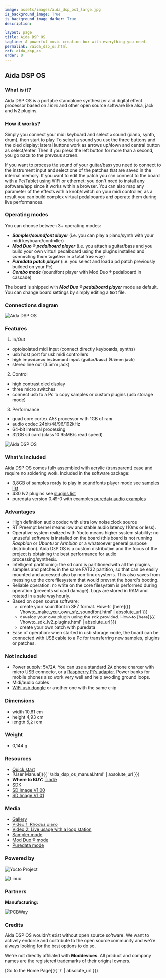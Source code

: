 ```yaml
---
image: assets/images/aida_dsp_os1_large.jpg
is_background_image: True
is_background_image_darker: True
description:

layout: page
title: Aida DSP OS
tagline: A powerful music creation box with everything you need.
permalink: /aida_dsp_os.html
ref: aida_dsp_os
order: 0
---
```


## Aida DSP OS

### What is it?

Aida DSP OS is a portable standalone synthesizer and digital effect processor based on _Linux_ and other open source software like alsa, jack and lv2 plugins.

### How it works?

Simply you connect your midi keyboard and select a sound (piano, synth, drum), then start to play. To select a sound you use the three buttons
and the oled display: lateral buttons work as arrows up/down and central button as select/enter. Then if you press the left button for more than
a second, you go back to the previous screen.

If you want to process the sound of your guitar/bass you need to connect to the instrument input and select one of the patches that are saved in the
internal memory. If you want to edit the patch you can connect to the board with a Pc/Tablet using WiFi or ethernet: you don't need to install
any software/app since it works within a browser. You can also map any parameter of the effects with a knob/switch on your midi controller, as a result
you can build complex virtual pedalboards and operate them during live performances.

### Operating modes

You can choose between 3+ operating modes:

* _**Sampler/soundfont player**_ (i.e. you can play a piano/synth with your midi keyboard/controller) 
* _**Mod Duo &reg; pedalboard player**_ (i.e. you attach a guitar/bass and you build your own virtual pedalboard using the plugins installed and
connecting them together in a total free way)
* _**Puredata patch player**_ (i.e. you select and load a pd patch previously builded on your Pc)
* _**Combo mode**_ (soundfont player with Mod Duo &reg; pedalboard in cascade)

The board is shipped with _**Mod Duo &reg; pedalboard player**_ mode as default. You can change board settings by simply editing a text file.

### Connections diagram

![Aida DSP OS](assets/images/aida_dsp_os_connections1_large.jpg)

### Features
  
1. In/Out
  * optoisolated midi input (connect directly keyboards, synths)
  * usb host port for usb midi controllers
  * high impedance instrument input (guitar/bass) (6.5mm jack)
  * stereo line out (3.5mm jack)
2. Control
  * high contrast oled display
  * three micro switches
  * connect usb to a Pc to copy samples or custom plugins (usb storage mode)
3. Performance
  * quad core cortex A53 processor with 1GB of ram
  * audio codec 24bit/48/96/192kHz
  * 64-bit internal processing
  * 32GB sd card (class 10 95MB/s read speed)

![Aida DSP OS](assets/images/aida_dsp_os2_medium.jpg)

### What's included

Aida DSP OS comes fully assembled with acrylic (transparent) case and require no soldering work. Included in the software
package:
- 3,8GB of samples ready to play in soundfonts player mode see [samples list](https://drive.google.com/drive/folders/11b5uSavJboytXnDFgocN8cjFrTf7xIc7?usp=sharing)
- 430 lv2 plugins see [plugins list](https://drive.google.com/drive/folders/11b5uSavJboytXnDFgocN8cjFrTf7xIc7?usp=sharing)
- puredata version 0.49-0 with examples [puredata audio examples](https://drive.google.com/drive/folders/11b5uSavJboytXnDFgocN8cjFrTf7xIc7?usp=sharing)

### Advantages

- High definition audio codec with ultra low noise clock source
- RT Preempt kernel means low and stable audio latency (10ms or less).
- Operative system realized with Yocto means higher system stability: no unuseful software
is installed on the board (this board is not running _Raspbian_ or _Ubuntu_ or _Armbian_ or a whatsoever general purpose distribution). Aida DSP OS
is a custom distribution and the focus of the project is obtaining the best performance for audio processing/synthesis.
- Intelligent partitioning: the sd card is partitioned with all the plugins, samples and patches in the same FAT32 partition, so that
can be easily mounted and accessed also by non-linux systems. This also saves from messing up the core filesystem that would prevent the board's booting.
- Reliable operation: no write on the core filesystem is performed during operation (prevents sd card damage). Logs are stored in RAM and rotated in a safe way hourly.
- Based on open source software:
  * create your soundfont in SFZ format. How-to [here]({{ '/howto_make_your_own_sfz_soundfont.html' | absolute_url }})
  * develop your own plugin using the sdk provided. How-to [here]({{ '/howto_sdk_lv2_plugins.html' | absolute_url }})
  * create your own patch with puredata
- Ease of operation: when started in usb storage mode, the board can be connected with USB cable to a Pc for transferring new samples, plugins or patches.

### Not included

- Power supply: 5V/2A. You can use a standard 2A phone charger with micro USB connector, or a [Raspberry Pi's adapter](https://www.amazon.it/Aukru-Alimentatore-Raspberry-modello-Modello/dp/B01566WOAG/ref=sr_1_8?__mk_it_IT=%C3%85M%C3%85%C5%BD%C3%95%C3%91&keywords=raspberry+pi+supply&qid=1569943965&s=gateway&sr=8-8). Power banks for mobile phones also work very well and help avoiding ground loops.
- Midi/audio cables
- [WiFi usb dongle](https://www.amazon.it/D-Link-DWA-121-Adattatore-Wireless-Antracite/dp/B004X8R7HY/ref=sr_1_5?__mk_it_IT=%C3%85M%C3%85%C5%BD%C3%95%C3%91&keywords=d-link%20usb%20wifi&qid=1584376986&sr=8-5&swrs=B3D668556947E065B2CE782FAA97C263&fbclid=IwAR0Vr2L_k0_AUy2j_GJnvZMGryFhYNdQ8MEbCz_ExXT1v740eG5xbv9u0pg) or another one with the same chip

### Dimensions

- width 10,61 cm
- height 4,93 cm
- length 5,21 cm

### Weight

- 0,144 g

### Resources

- [Quick start]()
- [User Manual]({{ '/aida_dsp_os_manual.html' | absolute_url }})
- **Where to BUY:** [Tindie](https://www.tindie.com/products/Maxdsp/aida-dsp-os/)
- [SDK](https://drive.google.com/drive/folders/1hVDwNKM-71I9deZ_zFdNpo2buZoSFEat?usp=sharing)
- [SD Image V1.00]()
- [SD Image V1.01]()

### Media

- [Gallery]()
- [Video 1: Rhodes piano](https://www.youtube.com/watch?v=kfzPL0KXjlY)
- [Video 2: Live usage with a loop station](https://www.youtube.com/watch?v=8az4FD6caq4)
- [Sampler mode](https://www.youtube.com/channel/UCHDkEU3hgz7rVfUCDqRAoJQ)
- [Mod Duo &reg; mode](https://www.youtube.com/channel/UCHDkEU3hgz7rVfUCDqRAoJQ)
- [Puredata mode](https://www.youtube.com/channel/UCHDkEU3hgz7rVfUCDqRAoJQ)

### Powered by

![Yocto Project](assets/images/yocto_project_logo1.png)

![Linux](assets/images/tux_logo1.png)

### Partners

**Manufacturing:**

![PCBWay](assets/images/pcbway_logo1.jpeg)

### Credits

Aida DSP OS wouldn't exist without open source software. We want to actively endorse and contribute to the open source community and we're always looking for the best options to do so.

We're not directly affiliated with **Moddevices**. All product and company names are the registered trademarks of their original owners.

[Go to the Home Page]({{ '/' | absolute_url }})
